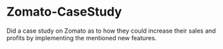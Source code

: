 # Zomato-CaseStudy
Did a case study on Zomato as to how they could increase their sales and profits by implementing the mentioned new features. 

